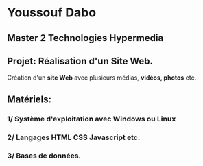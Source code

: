 # Youssouf Dabo
## Master 2 Technologies Hypermedia

## Projet: Réalisation d'un Site Web.
Création d'un **site Web** avec plusieurs médias, **vidéos, photos** etc.

## Matériels:
### 1/ Système d'exploitation avec **Windows ou Linux**
### 2/ Langages HTML CSS Javascript etc.
### 3/ Bases de données.

